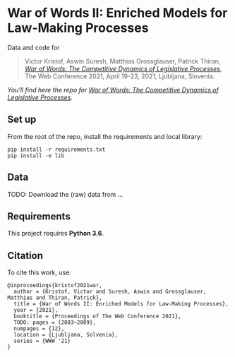 # War of Words II: Enriched Models for Law-Making Processes

Data and code for

> Victor Kristof, Aswin Suresh, Matthias Grossglauser, Patrick Thiran, [_War of Words: The Competitive Dynamics of Legislative Processes_](), The Web Conference 2021, April 19-23, 2021, Ljubljana, Slovenia.

_You'll find here the repo for [War of Words: The Competitive Dynamics of Legislative Processes](https://github.com/indy-lab/war-of-words)._

## Set up

From the root of the repo, install the requirements and local library:

```
pip install -r requirements.txt
pip install -e lib
```

## Data

TODO: Download the (raw) data from ...

## Requirements

This project requires **Python 3.6**.

## Citation

To cite this work, use:

```
@inproceedings{kristof2021war,
  author = {Kristof, Victor and Suresh, Aswin and Grossglauser, Matthias and Thiran, Patrick},
  title = {War of Words II: Enriched Models for Law-Making Processes},
  year = {2021},
  booktitle = {Proceedings of The Web Conference 2021},
  TODO: pages = {2803–2809},
  numpages = {12},
  location = {Ljubljana, Solvenia},
  series = {WWW '21}
}
```

```

```
